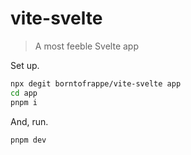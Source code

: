 # vite-svelte

> A most feeble Svelte app

Set up.

```bash
npx degit borntofrappe/vite-svelte app
cd app
pnpm i
```

And, run.

```bash
pnpm dev
```
